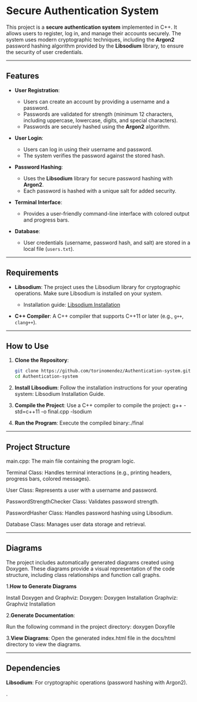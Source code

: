 # Secure Authentication System

This project is a **secure authentication system** implemented in C++. It allows users to register, log in, and manage their accounts securely. The system uses modern cryptographic techniques, including the **Argon2** password hashing algorithm provided by the **Libsodium** library, to ensure the security of user credentials.

---

## Features

- **User Registration**:
  - Users can create an account by providing a username and a password.
  - Passwords are validated for strength (minimum 12 characters, including uppercase, lowercase, digits, and special characters).
  - Passwords are securely hashed using the **Argon2** algorithm.

- **User Login**:
  - Users can log in using their username and password.
  - The system verifies the password against the stored hash.

- **Password Hashing**:
  - Uses the **Libsodium** library for secure password hashing with **Argon2**.
  - Each password is hashed with a unique salt for added security.

- **Terminal Interface**:
  - Provides a user-friendly command-line interface with colored output and progress bars.

- **Database**:
  - User credentials (username, password hash, and salt) are stored in a local file (`users.txt`).

---

## Requirements

- **Libsodium**: The project uses the Libsodium library for cryptographic operations. Make sure Libsodium is installed on your system.
  - Installation guide: [Libsodium Installation](https://doc.libsodium.org/installation)

- **C++ Compiler**: A C++ compiler that supports C++11 or later (e.g., `g++`, `clang++`).

---

## How to Use

1. **Clone the Repository**:
   ```bash
   git clone https://github.com/torinomendez/Authentication-system.git
   cd Authentication-system
   
2. **Install Libsodium**:
  Follow the installation instructions for your operating system: Libsodium Installation Guide.

4. **Compile the Project**:
   Use a C++ compiler to compile the project: g++ -std=c++11 -o final.cpp -lsodium

5. **Run the Program**:
   Execute the compiled binary:./final
   
---

## Project Structure

  main.cpp: The main file containing the program logic.

  Terminal Class: Handles terminal interactions (e.g., printing headers, progress bars, colored messages).

  User Class: Represents a user with a username and password.

  PasswordStrengthChecker Class: Validates password strength.

  PasswordHasher Class: Handles password hashing using Libsodium.

  Database Class: Manages user data storage and retrieval.

---

## Diagrams

  The project includes automatically generated diagrams created using Doxygen. These diagrams provide a visual representation of the code structure, including class relationships and function call graphs.
  
  1.**How to Generate Diagrams**
  
  Install Doxygen and Graphviz:
    Doxygen: Doxygen Installation
    Graphviz: Graphviz Installation

  2.**Generate Documentation**:

  Run the following command in the project directory: doxygen Doxyfile
  
  3.**View Diagrams**:
    Open the generated index.html file in the docs/html directory to view the diagrams.

---

## Dependencies

**Libsodium**: For cryptographic operations (password hashing with Argon2).

.



